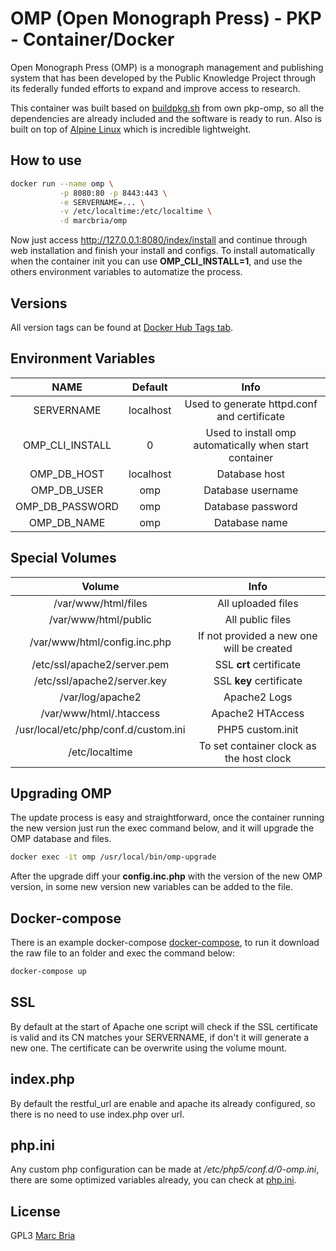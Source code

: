 # OMP (Open Monograph Press) - PKP - Container/Docker

Open Monograph Press (OMP) is a monograph management and publishing system that has been developed by the Public Knowledge Project through its federally funded efforts to expand and improve access to research.

This container was built based on [buildpkg.sh](https://github.com/pkp/omp/blob/omp-3_1_0-1/tools/buildpkg.sh) from own pkp-omp, so all the dependencies are already included and the software is ready to run. Also is built on top of [Alpine Linux](https://alpinelinux.org/) which is incredible lightweight.

## How to use

```bash
docker run --name omp \
           -p 8080:80 -p 8443:443 \
           -e SERVERNAME=... \
           -v /etc/localtime:/etc/localtime \
           -d marcbria/omp
```

Now just access http://127.0.0.1:8080/index/install and continue through web installation and finish your install and configs.
To install automatically when the container init you can use **OMP_CLI_INSTALL=1**, and use the others environment variables to automatize the process.

## Versions

All version tags can be found at [Docker Hub Tags tab](https://hub.docker.com/r/marcbria/omp/tags/).

## Environment Variables

|  NAME  | Default | Info |
|:------:|:-------:|:-------:|
|   SERVERNAME  | localhost | Used to generate httpd.conf and certificate |
| OMP_CLI_INSTALL |  0  | Used to install omp automatically when start container |
|   OMP_DB_HOST  | localhost | Database host |
|   OMP_DB_USER  | omp | Database username |
|   OMP_DB_PASSWORD  | omp | Database password |
|   OMP_DB_NAME  | omp | Database name |

## Special Volumes

|  Volume  | Info |
|:------:|:-------:|
| /var/www/html/files  | All uploaded files |
| /var/www/html/public | All public files |
| /var/www/html/config.inc.php  | If not provided a new one will be created |
| /etc/ssl/apache2/server.pem  | SSL **crt** certificate |
| /etc/ssl/apache2/server.key  | SSL **key** certificate |
| /var/log/apache2  | Apache2 Logs |
| /var/www/html/.htaccess  | Apache2 HTAccess |
| /usr/local/etc/php/conf.d/custom.ini  | PHP5 custom.init |
| /etc/localtime  | To set container clock as the host clock |

## Upgrading OMP

The update process is easy and straightforward, once the container running the new version just run the exec command below, and it will upgrade the OMP database and files.

```bash
docker exec -it omp /usr/local/bin/omp-upgrade
```

After the upgrade diff your **config.inc.php** with the version of the new OMP version, in some new version new variables can be added to the file.

## Docker-compose

There is an example docker-compose [docker-compose](./docker-compose.yml), to run it download the raw file to an folder and exec the command below:

```bash
docker-compose up
```

## SSL

By default at the start of Apache one script will check if the SSL certificate is valid and its CN matches your SERVERNAME, if don't it will generate a new one. The certificate can be overwrite using the volume mount.

## index.php

By default the restful_url are enable and apache its already configured, so there is no need to use index.php over url.

## php.ini

Any custom php configuration can be made at */etc/php5/conf.d/0-omp.ini*, there are some optimized variables already, you can check at [php.ini](./files/php.ini).

## License

GPL3 [Marc Bria](https://github.com/marcbria)
